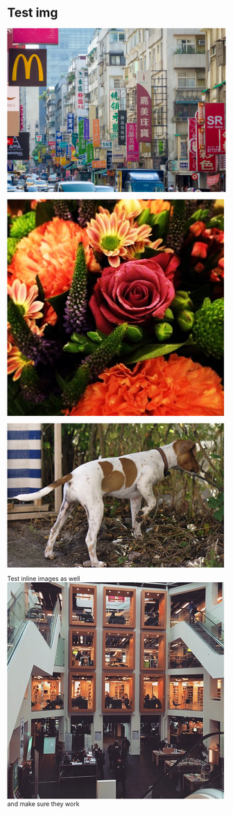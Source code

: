 # Test img

![image 1](img1.jpg)


![image 2](img2.jpg)


![image 3](img3.jpg)


Test inline images as well ![inline image](inline.jpg)
 and make sure they work

